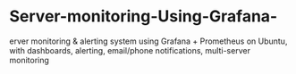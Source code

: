 # Server-monitoring-Using-Grafana-
erver monitoring &amp; alerting system using Grafana + Prometheus on Ubuntu, with dashboards, alerting, email/phone notifications, multi-server monitoring
